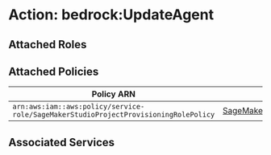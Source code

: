 # Action: bedrock:UpdateAgent

## Attached Roles

## Attached Policies

| Policy ARN | Policy Name |
|------------|-------------|
| `arn:aws:iam::aws:policy/service-role/SageMakerStudioProjectProvisioningRolePolicy` | [SageMakerStudioProjectProvisioningRolePolicy](../policies.md#sagemakerstudioprojectprovisioningrolepolicy) |

## Associated Services


